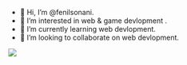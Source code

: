 - 👋 Hi, I’m @fenilsonani.
- 👀 I’m interested in web & game devlopment .
- 🌱 I’m currently learning web devlopment.
- 💞️ I’m looking to collaborate on web devlopment.

<!---
fenilsonani/fenilsonani is a ✨ special ✨ repository because its `README.md` (this file) appears on your GitHub profile.
You can click the Preview link to take a look at your changes.
--->
[![](https://visitcount.itsvg.in/api?id=fenilsonani&label=Profile%20Views&color=0&icon=1&pretty=false)](https://visitcount.itsvg.in)
